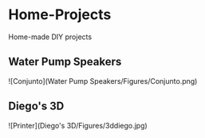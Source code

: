 # Home-Projects

Home-made DIY projects

## Water Pump Speakers

![Conjunto](Water Pump Speakers/Figures/Conjunto.png)

## Diego's 3D

![Printer](Diego's 3D/Figures/3ddiego.jpg)




